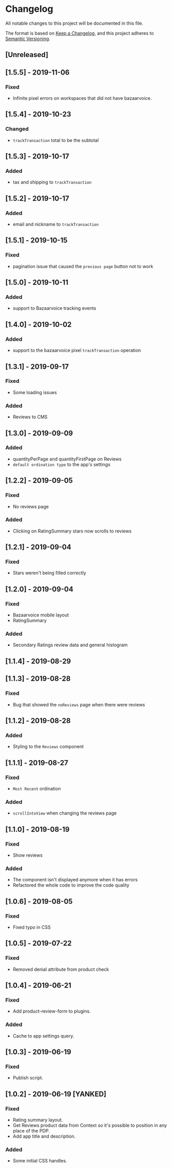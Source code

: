 # Changelog

All notable changes to this project will be documented in this file.

The format is based on [Keep a Changelog](https://keepachangelog.com/en/1.0.0/),
and this project adheres to [Semantic Versioning](https://semver.org/spec/v2.0.0.html).

## [Unreleased]

## [1.5.5] - 2019-11-06
### Fixed
- Infinite pixel errors on workspaces that did not have bazaarvoice.

## [1.5.4] - 2019-10-23
### Changed
- `trackTransaction` total to be the subtotal

## [1.5.3] - 2019-10-17
### Added
- tax and shipping to `trackTransaction`

## [1.5.2] - 2019-10-17
### Added
- email and nickname to `trackTransaction`

## [1.5.1] - 2019-10-15
### Fixed
- pagination issue that caused the `previous page` button not to work

## [1.5.0] - 2019-10-11
### Added
- support to Bazaarvoice tracking events

## [1.4.0] - 2019-10-02
### Added
- support to the bazaarvoice pixel `trackTransaction` operation

## [1.3.1] - 2019-09-17
### Fixed
- Some loading issues

### Added
- Reviews to CMS

## [1.3.0] - 2019-09-09
### Added
- quantityPerPage and quantityFirstPage on Reviews
- `default ordination type` to the app's settings

## [1.2.2] - 2019-09-05
### Fixed
- No reviews page

### Added
- Clicking on RatingSummary stars now scrolls to reviews

## [1.2.1] - 2019-09-04
### Fixed
- Stars weren't being filled correctly

## [1.2.0] - 2019-09-04
### Fixed
- Bazaarvoice mobile layout
- RatingSummary

### Added
- Secondary Ratings review data and general histogram

## [1.1.4] - 2019-08-29

## [1.1.3] - 2019-08-28
### Fixed
- Bug that showed the `noReviews` page when there were reviews

## [1.1.2] - 2019-08-28
### Added
- Styling to the `Reviews` component

## [1.1.1] - 2019-08-27
### Fixed
- `Most Recent` ordination

### Added
- `scrollIntoView` when changing the reviews page

## [1.1.0] - 2019-08-19
### Fixed
- Show reviews

### Added
- The component isn't displayed anymore when it has errors
- Refactored the whole code to improve the code quality

## [1.0.6] - 2019-08-05
### Fixed
- Fixed typo in CSS

## [1.0.5] - 2019-07-22
### Fixed
- Removed denial attribute from product check

## [1.0.4] - 2019-06-21
### Fixed
- Add product-review-form to plugins.

### Added
- Cache to app settings query.

## [1.0.3] - 2019-06-19
### Fixed
- Publish script.

## [1.0.2] - 2019-06-19 [YANKED]
### Fixed
- Rating summary layout.
- Get Reviews product data from Context so it's possible to position in any place of the PDP.
- Add app title and description.

### Added
- Some initial CSS handles.

